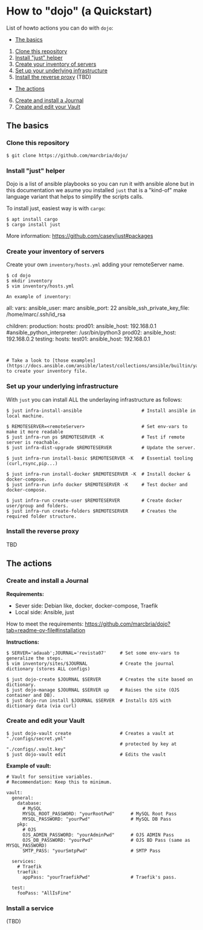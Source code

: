 # How to "dojo" (a Quickstart)

List of howto actions you can do with `dojo`:

- [The basics](#the-basics)
1. [Clone this repository](#clone-this-repository)
2. [Install "just" helper](#install-just-helper)
3. [Create your inventory of servers](#create-your-inventory-of-servers)
4. [Set up your underlying infrastructure](#set-up-your-underlying-infrastructure)
5. [Install the reverse proxy](#install-the-reverse-proxy) (TBD)
- [The actions](#the-actions)
6. [Create and install a Journal](#create-and-install-a-journal)
7. [Create and edit your Vault](#create-and-edit-your-vault)


## The basics

### Clone this repository

```
$ git clone https://github.com/marcbria/dojo/
```


### Install "just" helper

Dojo is a list of ansible playbooks so you can run it with ansible alone but in this documentation we asume you installed `just` that is a "kind-of" make language variant that helps to simplify the scripts calls.

To install just, easiest way is with `cargo`:

```
$ apt install cargo
$ cargo install just
```

More information: https://github.com/casey/just#packages


### Create your inventory of servers

Create your own `inventory/hosts.yml` adding your remoteServer name.

```
$ cd dojo
$ mkdir inventory
$ vim inventory/hosts.yml

An example of inventory:

```
all:
  vars:
    ansible_user: marc
    ansible_port: 22
    ansible_ssh_private_key_file: /home/marc/.ssh/id_rsa

  children:
    production:
      hosts: 
        prod01:
          ansible_host: 192.168.0.1
          #ansible_python_interpreter: /usr/bin/python3
        prod02:
          ansible_host: 192.168.0.2 
    testing:
      hosts:
        test01:
          ansible_host: 192.168.0.1
```


# Take a look to [those examples](https://docs.ansible.com/ansible/latest/collections/ansible/builtin/yaml_inventory.html#examples) to create your inventory file.
```


### Set up your underlying infrastructure

With `just` you can install ALL the underlaying infrastructure as follows:

```
$ just infra-install-ansible                      # Install ansible in local machine.

$ REMOTESERVER=<remoteServer>                     # Set env-vars to make it more readable
$ just infra-run ps $REMOTESERVER -K              # Test if remote server is reachable.
$ just infra-dist-upgrade $REMOTESERVER           # Update the server.

$ just infra-run install-basic $REMOTESERVER -K   # Essential tooling (curl,rsync,pip...)

$ just infra-run install-docker $REMOTESERVER -K  # Install docker & docker-compose.
$ just infra-run info docker $REMOTESERVER -K     # Test docker and docker-compose.

$ just infra-run create-user $REMOTESERVER        # Create docker user/group and folders.
$ just infra-run create-folders $REMOTESERVER     # Creates the required folder structure.
```

### Install the reverse proxy

TBD


## The actions

### Create and install a Journal 

**Requirements:**

- Sever side: Debian like, docker, docker-compose, Traefik
- Local side: Ansible, just

How to meet the requirements: https://github.com/marcbria/dojo?tab=readme-ov-file#installation

**Instructions:**

```
$ SERVER='adauab';JOURNAL='revista07'     # Set some env-vars to generalize the steps.
$ vim inventory/sites/$JOURNAL            # Create the journal dictionary (stores ALL configs)

$ just dojo-create $JOURNAL $SERVER       # Creates the site based on dictionary.
$ just dojo-manage $JOURNAL $SERVER up    # Raises the site (OJS container and DB).
$ just dojo-run install $JOURNAL $SERVER  # Installs OJS with dictionary data (via curl)
```

### Create and edit your Vault

```
$ just dojo-vault create                  # Creates a vault at "./configs/secret.yml"
                                          # protected by key at "./configs/.vault.key"
$ just dojo-vault edit                    # Edits the vault
```

**Example of vault:**

```
# Vault for sensitive variables.
# Recommendation: Keep this to minimum.

vault:
  general:
    database:
      # MySQL
      MYSQL_ROOT_PASSWORD: "yourRootPwd"      # MySQL Root Pass
      MYSQL_PASSWORD: "yourPwd"               # MySQL DB Pass
    pkp:
      # OJS
      OJS_ADMIN_PASSWORD: "yourAdminPwd"      # OJS ADMIN Pass
      OJS_DB_PASSWORD: "yourPwd"              # OJS BD Pass (same as MYSQL_PASSWORD)
      SMTP_PASS: "yourSmtpPwd"                # SMTP Pass

  services:
    # Traefik
    traefik:
      appPass: "yourTraefikPwd"               # Traefik's pass.

  test:
    fooPass: "AllIsFine"
```


### Install a service

(TBD)